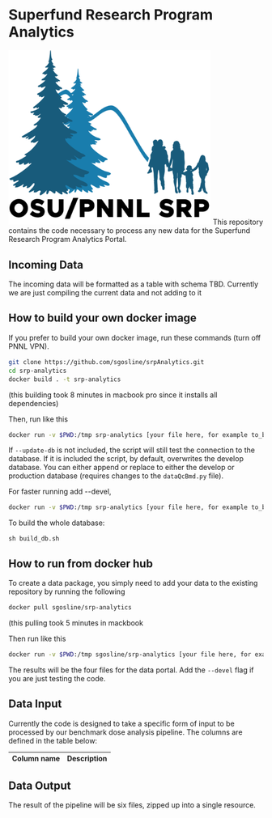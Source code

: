 # Superfund Research Program Analytics

<img src="OSU-PNNLsuperfund_Small.png"  width="400">
This repository contains the code necessary to process any new data for the Superfund Research Program Analytics Portal.

## Incoming Data

The incoming data will be formatted as a table with schema TBD. Currently we are just compiling the current data and not adding to it

## How to build your own docker image

If you prefer to build your own docker image, run these commands (turn off PNNL VPN).

```bash
git clone https://github.com/sgosline/srpAnalytics.git
cd srp-analytics
docker build . -t srp-analytics
```

(this building took 8 minutes in macbook pro since it installs all dependencies)

Then, run like this

```bash
docker run -v $PWD:/tmp srp-analytics [your file here, for example to_be_processed/7_PAH_zf_morphology_data_2020NOV11_tall.csv] [--update-db]
```

If ```--update-db``` is not included, the script will still test the connection to the database. If it is included the script, by default, overwrites the develop database. You can either append or replace to either the develop or production database (requires changes to the ```dataQcBmd.py``` file).

For faster running add --devel,

```bash
docker run -v $PWD:/tmp srp-analytics [your file here, for example to_be_processed/7_PAH_zf_morphology_data_2020NOV11_tall.csv] --devel
```

To build the whole database:

``` 1c-enterprise
sh build_db.sh
```

## How to run from docker hub

To create a data package, you simply need to add your data to the existing repository by running the following

```bash
docker pull sgosline/srp-analytics
```

(this pulling took 5 minutes in mackbook

Then run like this

```bash
docker run -v $PWD:/tmp sgosline/srp-analytics [your file here, for example test_input/7_PAH_zf_morphology_data_2020NOV11_tall.csv]
```

The results will be the four files for the data portal. Add the `--devel` flag if you are just testing the code.

## Data Input

Currently the code is designed to take a specific form of input to be processed by our benchmark dose analysis pipeline. The columns are defined in the table below:

| Column name| Description|
| ---| ---|

## Data Output

The result of the pipeline will be six files, zipped up into a single resource.
